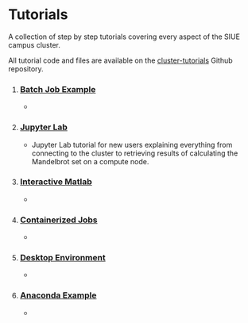 # Tutorials <!-- {docsify-ignore-all} -->
A collection of step by step tutorials covering every aspect of the SIUE campus cluster.

All tutorial code and files are available on the [cluster-tutorials](https://github.com/SIUE-ITS/cluster-tutorials.git) Github repository.
1. ### [Batch Job Example](user_guides/tutorials/batch_job_example.md)
    -
2. ### [Jupyter Lab](user_guides/tutorials/jupyter_lab.md)
    - Jupyter Lab tutorial for new users explaining everything from connecting to the cluster to retrieving results of calculating the Mandelbrot set on a compute node.
3. ### [Interactive Matlab](user_guides/tutorials/interactive_matlab.md)
    -
4. ### [Containerized Jobs](user_guides/tutorials/containerized_jobs.md)
    -
5. ### [Desktop Environment](user_guides/tutorials/desktop_environment.md)
    -
6. ### [Anaconda Example](user_guides/tutorials/anaconda_example.md)
    -
